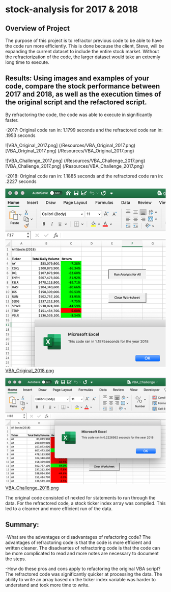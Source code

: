# stock-analysis for 2017 & 2018
## Overview of Project
The purpose of this project is to refractor previous code to be able to have the code run more efficiently.   This is done because the client, Steve, will be expanding the current dataset to include the entire stock market.    Without the refractorization of the code, the larger dataset would take an extremly long time to execute.    

## Results: Using images and examples of your code, compare the stock performance between 2017 and 2018, as well as the execution times of the original script and the refactored script.

By refractoring the code, the code was able to execute in significantly faster.  

-2017:  Original code ran in:  1.1799 seconds and the refractored code ran in:  .1953 seconds

![VBA_Original_2017.png] (/Resources/VBA_Original_2017.png)
[VBA_Original_2017.png] (/Resources/VBA_Original_2017.png)

![VBA_Challenge_2017.png] (/Resources/VBA_Challenge_2017.png)
[VBA_Challenge_2017.png] (/Resources/VBA_Challenge_2017.png)

-2018:  Original code ran in:  1.1885 seconds and the refractored code ran in:  .2227 seconds

![VBA_Original_2018.png](/Resources/VBA_Original_2018.png)
[VBA_Original_2018.png](/Resources/VBA_Original_2018.png)

![VBA_Challenge_2018.png](/Resources/VBA_Challenge_2018.png)
[VBA_Challenge_2018.png](/Resources/VBA_Challenge_2018.png)

The original code consisted of nexted for statements to run through the data.    For the refractored code, a stock ticker index array was complied.    This led to a clearner and more efficient run of the data.




## Summary: 
-What are the advantages or disadvantages of refactoring code?
The advantages of refractoring code is that the code is more efficient and written cleaner.
The disadvantes of refractoring code is that the code can be more complicated to read and more notes are necessary to document the steps.

-How do these pros and cons apply to refactoring the original VBA script?
The refractored code was significantly quicker at processing the data.   The ability to write an array based on the ticker index variable was harder to understand and took more time to write.    
